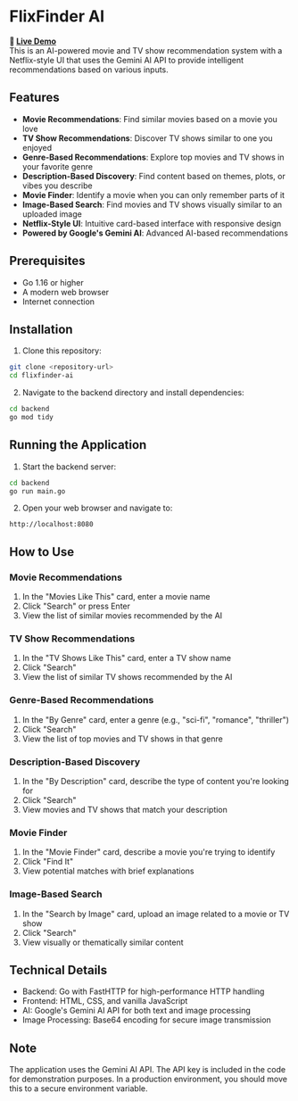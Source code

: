 # FlixFinder AI
**🔗 [Live Demo](https://flixfinder-ai.onrender.com)**  
This is an AI-powered movie and TV show recommendation system with a Netflix-style UI that uses the Gemini AI API to provide intelligent recommendations based on various inputs.

## Features

- **Movie Recommendations**: Find similar movies based on a movie you love
- **TV Show Recommendations**: Discover TV shows similar to one you enjoyed
- **Genre-Based Recommendations**: Explore top movies and TV shows in your favorite genre
- **Description-Based Discovery**: Find content based on themes, plots, or vibes you describe
- **Movie Finder**: Identify a movie when you can only remember parts of it
- **Image-Based Search**: Find movies and TV shows visually similar to an uploaded image
- **Netflix-Style UI**: Intuitive card-based interface with responsive design
- **Powered by Google's Gemini AI**: Advanced AI-based recommendations

## Prerequisites

- Go 1.16 or higher
- A modern web browser
- Internet connection

## Installation

1. Clone this repository:
```bash
git clone <repository-url>
cd flixfinder-ai
```

2. Navigate to the backend directory and install dependencies:
```bash
cd backend
go mod tidy
```

## Running the Application

1. Start the backend server:
```bash
cd backend
go run main.go
```

2. Open your web browser and navigate to:
```
http://localhost:8080
```

## How to Use

### Movie Recommendations
1. In the "Movies Like This" card, enter a movie name
2. Click "Search" or press Enter
3. View the list of similar movies recommended by the AI

### TV Show Recommendations
1. In the "TV Shows Like This" card, enter a TV show name
2. Click "Search"
3. View the list of similar TV shows recommended by the AI

### Genre-Based Recommendations
1. In the "By Genre" card, enter a genre (e.g., "sci-fi", "romance", "thriller")
2. Click "Search"
3. View the list of top movies and TV shows in that genre

### Description-Based Discovery
1. In the "By Description" card, describe the type of content you're looking for
2. Click "Search"
3. View movies and TV shows that match your description

### Movie Finder
1. In the "Movie Finder" card, describe a movie you're trying to identify
2. Click "Find It"
3. View potential matches with brief explanations

### Image-Based Search
1. In the "Search by Image" card, upload an image related to a movie or TV show
2. Click "Search"
3. View visually or thematically similar content

## Technical Details

- Backend: Go with FastHTTP for high-performance HTTP handling
- Frontend: HTML, CSS, and vanilla JavaScript
- AI: Google's Gemini AI API for both text and image processing
- Image Processing: Base64 encoding for secure image transmission

## Note

The application uses the Gemini AI API. The API key is included in the code for demonstration purposes. In a production environment, you should move this to a secure environment variable. 
